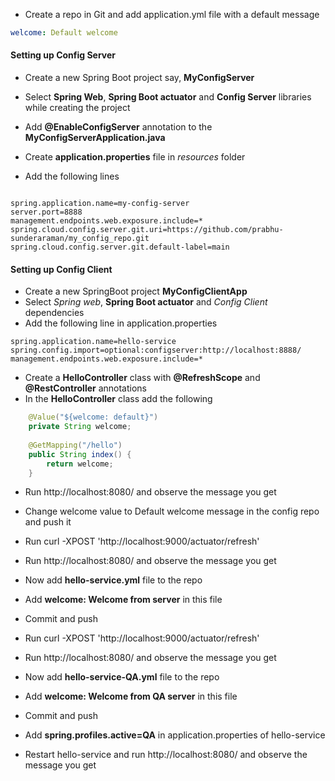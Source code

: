 * Create a repo in Git and add application.yml file with a default message

``` yml
welcome: Default welcome
```

#### Setting up Config Server

* Create a new Spring Boot project say, **MyConfigServer**
* Select **Spring Web**, **Spring Boot actuator** and **Config Server** libraries while creating the project
* Add **@EnableConfigServer** annotation to the **MyConfigServerApplication.java**

* Create **application.properties** file in *resources* folder
* Add the following lines 

``` 

spring.application.name=my-config-server
server.port=8888
management.endpoints.web.exposure.include=*
spring.cloud.config.server.git.uri=https://github.com/prabhu-sunderaraman/my_config_repo.git
spring.cloud.config.server.git.default-label=main

```


#### Setting up Config Client

* Create a new SpringBoot project __MyConfigClientApp__
* Select _Spring web_, **Spring Boot actuator** and _Config Client_ dependencies
* Add the following line in application.properties

```
spring.application.name=hello-service
spring.config.import=optional:configserver:http://localhost:8888/
management.endpoints.web.exposure.include=*
```

* Create a __HelloController__ class with __@RefreshScope__ and __@RestController__ annotations
* In the __HelloController__ class add the following

```java
	@Value("${welcome: default}")
	private String welcome;
	
	@GetMapping("/hello")
	public String index() {
		return welcome;
	}
```

* Run http://localhost:8080/ and observe the message you get
* Change welcome value to Default welcome message in the config repo and push it
* Run curl -XPOST 'http://localhost:9000/actuator/refresh'
* Run http://localhost:8080/ and observe the message you get


* Now add **hello-service.yml** file to the repo
* Add **welcome: Welcome from server** in this file
* Commit and push

* Run curl -XPOST 'http://localhost:9000/actuator/refresh'
* Run http://localhost:8080/ and observe the message you get


* Now add **hello-service-QA.yml** file to the repo
* Add **welcome: Welcome from QA server** in this file
* Commit and push

* Add __spring.profiles.active=QA__ in application.properties of hello-service
* Restart hello-service and run http://localhost:8080/ and observe the message you get
